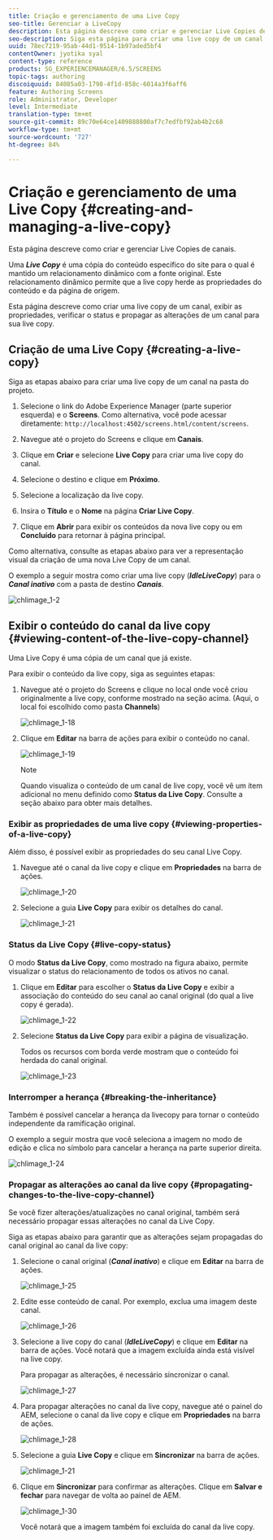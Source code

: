 ```yaml
---
title: Criação e gerenciamento de uma Live Copy
seo-title: Gerenciar a LiveCopy
description: Esta página descreve como criar e gerenciar Live Copies de canais.
seo-description: Siga esta página para criar uma live copy de um canal, exibir as propriedades, verificar o status e propagar as alterações de um canal para sua live copy.
uuid: 78ec7219-95ab-44d1-9514-1b97aded5bf4
contentOwner: jyotika syal
content-type: reference
products: SG_EXPERIENCEMANAGER/6.5/SCREENS
topic-tags: authoring
discoiquuid: 84085a03-1798-4f1d-858c-6014a3f6aff6
feature: Authoring Screens
role: Administrator, Developer
level: Intermediate
translation-type: tm+mt
source-git-commit: 89c70e64ce1409888800af7c7edfbf92ab4b2c68
workflow-type: tm+mt
source-wordcount: '727'
ht-degree: 84%

---
```



# Criação e gerenciamento de uma Live Copy {#creating-and-managing-a-live-copy}

Esta página descreve como criar e gerenciar Live Copies de canais.

Uma ***Live Copy*** é uma cópia do conteúdo específico do site para o qual é mantido um relacionamento dinâmico com a fonte original. Este relacionamento dinâmico permite que a live copy herde as propriedades do conteúdo e da página de origem.

Esta página descreve como criar uma live copy de um canal, exibir as propriedades, verificar o status e propagar as alterações de um canal para sua live copy.


## Criação de uma Live Copy {#creating-a-live-copy}

Siga as etapas abaixo para criar uma live copy de um canal na pasta do projeto.

1. Selecione o link do Adobe Experience Manager (parte superior esquerda) e o **Screens**. Como alternativa, você pode acessar diretamente: `http://localhost:4502/screens.html/content/screens`.

1. Navegue até o projeto do Screens e clique em **Canais**.
1. Clique em **Criar** e selecione **Live Copy** para criar uma live copy do canal.

1. Selecione o destino e clique em **Próximo**.
1. Selecione a localização da live copy.
1. Insira o **Título** e o **Nome** na página **Criar Live Copy**.

1. Clique em **Abrir** para exibir os conteúdos da nova live copy ou em **Concluído** para retornar à página principal.

Como alternativa, consulte as etapas abaixo para ver a representação visual da criação de uma nova Live Copy de um canal.

O exemplo a seguir mostra como criar uma live copy (***IdleLiveCopy***) para o ***Canal inativo*** com a pasta de destino ***Canais***.

![chlimage_1-2](assets/chlimage_1-2.gif)

## Exibir o conteúdo do canal da live copy {#viewing-content-of-the-live-copy-channel}

Uma Live Copy é uma cópia de um canal que já existe.

Para exibir o conteúdo da live copy, siga as seguintes etapas:

1. Navegue até o projeto do Screens e clique no local onde você criou originalmente a live copy, conforme mostrado na seção acima. (Aqui, o local foi escolhido como pasta **Channels**)

   ![chlimage_1-18](assets/chlimage_1-18.png)

1. Clique em **Editar** na barra de ações para exibir o conteúdo no canal.

   ![chlimage_1-19](assets/chlimage_1-19.png)

   >[!NOTE]
   >
   >Quando visualiza o conteúdo de um canal de live copy, você vê um item adicional no menu definido como **Status da Live Copy**. Consulte a seção abaixo para obter mais detalhes.

### Exibir as propriedades de uma live copy {#viewing-properties-of-a-live-copy}

Além disso, é possível exibir as propriedades do seu canal Live Copy.

1. Navegue até o canal da live copy e clique em **Propriedades** na barra de ações.

   ![chlimage_1-20](assets/chlimage_1-20.png)

1. Selecione a guia **Live Copy** para exibir os detalhes do canal.

   ![chlimage_1-21](assets/chlimage_1-21.png)

### Status da Live Copy    {#live-copy-status}

O modo **Status da Live Copy**, como mostrado na figura abaixo, permite visualizar o status do relacionamento de todos os ativos no canal.

1. Clique em **Editar** para escolher o **Status da Live Copy** e exibir a associação do conteúdo do seu canal ao canal original (do qual a live copy é gerada).

   ![chlimage_1-22](assets/chlimage_1-22.png)

1. Selecione **Status da Live Copy** para exibir a página de visualização.

   Todos os recursos com borda verde mostram que o conteúdo foi herdada do canal original.

   ![chlimage_1-23](assets/chlimage_1-23.png)

### Interromper a herança {#breaking-the-inheritance}

Também é possível cancelar a herança da livecopy para tornar o conteúdo independente da ramificação original.

O exemplo a seguir mostra que você seleciona a imagem no modo de edição e clica no símbolo para cancelar a herança na parte superior direita.

![chlimage_1-24](assets/chlimage_1-24.png)

### Propagar as alterações ao canal da live copy {#propagating-changes-to-the-live-copy-channel}

Se você fizer alterações/atualizações no canal original, também será necessário propagar essas alterações no canal da Live Copy.

Siga as etapas abaixo para garantir que as alterações sejam propagadas do canal original ao canal da live copy:

1. Selecione o canal original (***Canal inativo***) e clique em **Editar** na barra de ações.

   ![chlimage_1-25](assets/chlimage_1-25.png)

1. Edite esse conteúdo de canal. Por exemplo, exclua uma imagem deste canal.

   ![chlimage_1-26](assets/chlimage_1-26.png)

1. Selecione a live copy do canal (***IdleLiveCopy***) e clique em **Editar** na barra de ações. Você notará que a imagem excluída ainda está visível na live copy.

   Para propagar as alterações, é necessário sincronizar o canal.

   ![chlimage_1-27](assets/chlimage_1-27.png)

1. Para propagar alterações no canal da live copy, navegue até o painel do AEM, selecione o canal da live copy e clique em **Propriedades** na barra de ações.

   ![chlimage_1-28](assets/chlimage_1-28.png)

1. Selecione a guia **Live Copy** e clique em **Sincronizar** na barra de ações.

   ![chlimage_1-21](assets/chlimage_1-29.png)

1. Clique em **Sincronizar** para confirmar as alterações. Clique em **Salvar e fechar** para navegar de volta ao painel de AEM.

   ![chlimage_1-30](assets/chlimage_1-30.png)

   Você notará que a imagem também foi excluída do canal da live copy.

